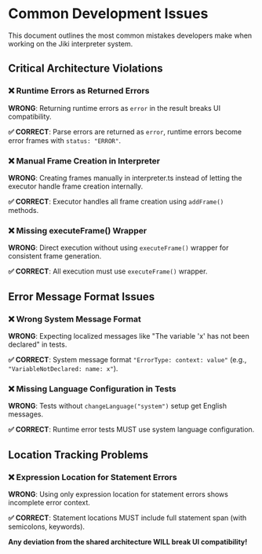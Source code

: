 # Common Development Issues

This document outlines the most common mistakes developers make when working on the Jiki interpreter system.

## Critical Architecture Violations

### ❌ Runtime Errors as Returned Errors

**WRONG**: Returning runtime errors as `error` in the result breaks UI compatibility.

**✅ CORRECT**: Parse errors are returned as `error`, runtime errors become error frames with `status: "ERROR"`.

### ❌ Manual Frame Creation in Interpreter

**WRONG**: Creating frames manually in interpreter.ts instead of letting the executor handle frame creation internally.

**✅ CORRECT**: Executor handles all frame creation using `addFrame()` methods.

### ❌ Missing executeFrame() Wrapper

**WRONG**: Direct execution without using `executeFrame()` wrapper for consistent frame generation.

**✅ CORRECT**: All execution must use `executeFrame()` wrapper.

## Error Message Format Issues

### ❌ Wrong System Message Format

**WRONG**: Expecting localized messages like "The variable 'x' has not been declared" in tests.

**✅ CORRECT**: System message format `"ErrorType: context: value"` (e.g., `"VariableNotDeclared: name: x"`).

### ❌ Missing Language Configuration in Tests

**WRONG**: Tests without `changeLanguage("system")` setup get English messages.

**✅ CORRECT**: Runtime error tests MUST use system language configuration.

## Location Tracking Problems

### ❌ Expression Location for Statement Errors

**WRONG**: Using only expression location for statement errors shows incomplete error context.

**✅ CORRECT**: Statement locations MUST include full statement span (with semicolons, keywords).

**Any deviation from the shared architecture WILL break UI compatibility!**
